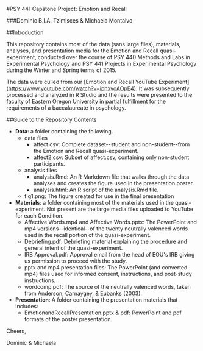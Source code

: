 #PSY 441 Capstone Project:  Emotion and Recall

###Dominic B.I.A. Tzimisces & Michaela Montalvo

##Introduction

This repository contains most of the data (sans large files), materials, analyses,
and presentation media for the Emotion and Recall quasi-experiment, conducted over the
course of PSY 440 Methods and Labs in Experimental Psychology and PSY 441 Projects in
Experimental Psychology during the Winter and Spring terms of 2015.

The data were culled from our [Emotion and Recall YouTube Experiment]
(https://www.youtube.com/watch?v=iphxvoAOpE4). It was subsequently
processed and analyzed in R Studio and the results were presented to the faculty of
Eastern Oregon University in partial fulfillment for the requirements of a baccalaureate
in psychology.

##Guide to the Repository Contents
* **Data**: a folder containing the following.
    * data files
        * affect.csv: Complete dataset--student and non-student--from the Emotion and Recall quasi-experiment.
        * affect2.csv: Subset of affect.csv, containing only non-student participants.
    * analysis files
        * analysis.Rmd: An R Markdown file that walks through the data analyses and creates
        the figure used in the presentation poster.
        * analysis.html: An R script of the analysis.Rmd file.
    * fig1.png: The figure created for use in the final presentation
* **Materials**: a folder containing most of the materials used in the quasi-experiment. Not present are the
large media files uploaded to YouTube for each Condition.
    * Affective Words.mp4 and Affective Words.pptx: The PowerPoint and mp4 versions--identical--of the twenty neutrally
    valenced words used in the recall portion of the quasi-experiment.
    * Debriefing.pdf: Debriefing material explaining the procedure and general intent of the quasi-experiment.
    * IRB Approval.pdf: Approval email from the head of EOU's IRB giving us permission to proceed with the study.
    * pptx and mp4 presentation files: The PowerPoint (and converted mp4) files used for informed consent, instructions,
    and post-study instructions.
    * wordcomp.pdf: The source of the neutrally valenced words, taken from Anderson, Carnaygey, & Eubanks (2003).
* **Presentation**: A folder containing the presentation materials that includes:
    * EmotionandRecallPresentation.pptx & pdf:  PowerPoint and pdf formats of the poster presentation.

Cheers,

Dominic & Michaela
